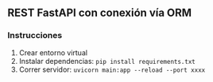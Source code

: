 ## REST FastAPI con conexión vía ORM

### Instrucciones
1. Crear entorno virtual 
2. Instalar dependencias: ``` pip install requirements.txt ```
3. Correr servidor: ``` uvicorn main:app --reload --port xxxx ```
